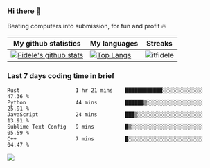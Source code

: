 ### Hi there 👋
<p>Beating computers into submission, for fun and profit 🔥</p>

|My github statistics|My languages|Streaks|
|-|-|-|
|[![Fidele's github stats](https://github-readme-stats.vercel.app/api?username=itfidele&count_private=true&show_icons=true&theme=dark&hide_title=true)](https://github.com/itfidele)|[![Top Langs](https://github-readme-stats.vercel.app/api/top-langs/?username=itfidele&show_icons=true&langs_count=10&theme=dark&layout=compact&hide_title=true)](https://github.com/itfidele)|![itfidele](https://github-readme-streak-stats.herokuapp.com/?user=itfidele&theme=dark)

### Last 7 days coding time in brief
<!--START_SECTION:waka-->

```text
Rust                  1 hr 21 mins    ████████████░░░░░░░░░░░░░   47.36 %
Python                44 mins         ██████▒░░░░░░░░░░░░░░░░░░   25.91 %
JavaScript            24 mins         ███▒░░░░░░░░░░░░░░░░░░░░░   13.91 %
Sublime Text Config   9 mins          █▒░░░░░░░░░░░░░░░░░░░░░░░   05.59 %
C++                   7 mins          █░░░░░░░░░░░░░░░░░░░░░░░░   04.47 %
```

<!--END_SECTION:waka-->

![](https://komarev.com/ghpvc/?username=itfidele)
